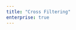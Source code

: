 ```yaml
---
title: "Cross Filtering"
enterprise: true
---
```


<grid-example title='Sales Dashboard' name='sales-dashboard' type='generated' options='{ "exampleHeight": 1000, "enterprise":  true }'></grid-example>

<grid-example title='Sales Dashboard 2' name='sales-dashboard2' type='generated' options='{ "exampleHeight": 1000, "enterprise":  true }'></grid-example>

<grid-example title='Cross Filtering with Row Groups' name='cross-filtering-row-groups' type='generated' options='{ "exampleHeight": 1000, "enterprise": true }'></grid-example>
